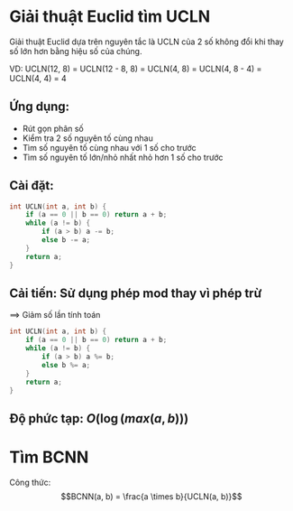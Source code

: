 # Giải thuật Euclid tìm UCLN

Giải thuật Euclid dựa trên nguyên tắc là UCLN của 2 số không đổi khi thay số lớn hơn bằng hiệu số của chúng.

VD: UCLN(12, 8) = UCLN(12 - 8, 8) = UCLN(4, 8) = UCLN(4, 8 - 4) = UCLN(4, 4) = 4

## Ứng dụng:
- Rút gọn phân số
- Kiểm tra 2 số nguyên tố cùng nhau
- Tìm số nguyên tố cùng nhau với 1 số cho trước
- Tìm số nguyên tố lớn/nhỏ nhất nhỏ hơn 1 số cho trước

## Cài đặt:

```cpp
int UCLN(int a, int b) {
    if (a == 0 || b == 0) return a + b; 
    while (a != b) {
        if (a > b) a -= b;
        else b -= a;
    }
    return a;
}
```

## Cải tiến: Sử dụng phép mod thay vì phép trừ
==> Giảm số lần tính toán

```cpp
int UCLN(int a, int b) {
    if (a == 0 || b == 0) return a + b; 
    while (a != b) {
        if (a > b) a %= b;
        else b %= a;
    }
    return a;
}
```

## Độ phức tạp: $O(\log(max(a, b)))$

# Tìm BCNN

Công thức: $$BCNN(a, b) = \frac{a \times b}{UCLN(a, b)}$$